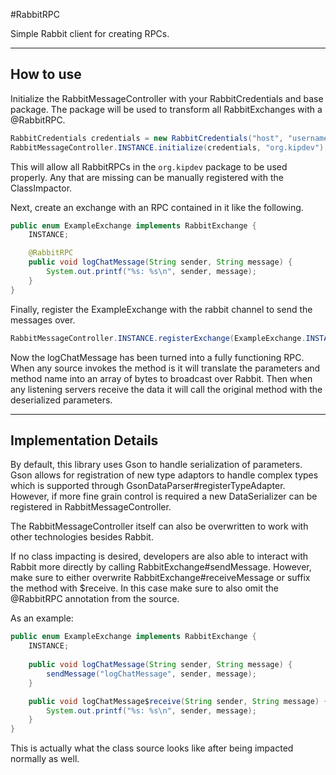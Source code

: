 #RabbitRPC

Simple Rabbit client for creating RPCs.

----

How to use
--
Initialize the RabbitMessageController with your RabbitCredentials and base package.
The package will be used to transform all RabbitExchanges with a @RabbitRPC.
```java
RabbitCredentials credentials = new RabbitCredentials("host", "username", "password", "vhost");
RabbitMessageController.INSTANCE.initialize(credentials, "org.kipdev");
```
This will allow all RabbitRPCs in the `org.kipdev` package to be used properly. 
Any that are missing can be manually registered with the ClassImpactor.

Next, create an exchange with an RPC contained in it like the following.
```java
public enum ExampleExchange implements RabbitExchange {
    INSTANCE;

    @RabbitRPC
    public void logChatMessage(String sender, String message) {
        System.out.printf("%s: %s\n", sender, message);
    }
}
```

Finally, register the ExampleExchange with the rabbit channel to send the messages over.
```java
RabbitMessageController.INSTANCE.registerExchange(ExampleExchange.INSTANCE, "example");
```

Now the logChatMessage has been turned into a fully functioning RPC. When any source invokes the method is 
it will translate the parameters and method name into an array of bytes to broadcast
over Rabbit. Then when any listening servers receive the data it will call the original method
with the deserialized parameters.

---

Implementation Details
--

By default, this library uses Gson to handle serialization of parameters. 
Gson allows for registration of new type adaptors to handle complex types which is supported through GsonDataParser#registerTypeAdapter.
However, if more fine grain control is required a new DataSerializer can be registered in RabbitMessageController.

The RabbitMessageController itself can also be overwritten to work with other technologies besides Rabbit.

If no class impacting is desired, developers are also able to interact with Rabbit more directly by calling 
RabbitExchange#sendMessage. However, make sure to either overwrite RabbitExchange#receiveMessage or suffix the method
with $receive. In this case make sure to also omit the @RabbitRPC annotation from the source.

As an example:
```java
public enum ExampleExchange implements RabbitExchange {
    INSTANCE;
    
    public void logChatMessage(String sender, String message) {
        sendMessage("logChatMessage", sender, message);
    }

    public void logChatMessage$receive(String sender, String message) {
        System.out.printf("%s: %s\n", sender, message);
    }
}
```

This is actually what the class source looks like after being impacted normally as well.
